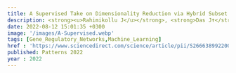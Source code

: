 ```yaml
---
title: A Supervised Take on Dimensionality Reduction via Hybrid Subset Selection
description: <strong><u>Rahimikollu J</u></strong>, <strong>Das J✝</strong>
date: 2022-08-12 15:01:35 +0300
image: '/images/A-Supervised.webp'
tags: [Gene_Regulatory_Networks,Machine_Learning]
href : 'https://www.sciencedirect.com/science/article/pii/S266638992200174X?via%3Dihub'
published: Patterns 2022
year : 2022
---
```

